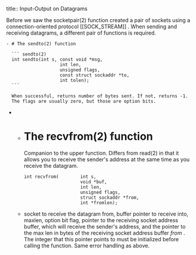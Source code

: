 title:: Input-Output on Datagrams

Before we saw the socketpair(2) function created a pair of sockets using a connection-oriented protocol [[SOCK_STREAM]] .
When sending and receiving datagrams, a different pair of functions is required.

	- # The sendto(2) function
	  
	  ``` sendto(2)
	  int sendto(int s, const void *msg,
	                    int len,
	                    unsigned flags,
	                    const struct sockaddr *to,
	                    int tolen);
	  ```
	  
	  When successful, returns number of bytes sent. If not, returns -1.
	  The flags are usually zero, but those are option bits.
-
	- # The recvfrom(2) function
	  Companion to the upper function. Differs from read(2) in that it allows you to receive the sender's address at the same time as you receive the datagram.
	  
	  ``` recvfrom(2)
	  int recvfrom(        int s,
	                       void *buf,
	                       int len,
	                       unsigned flags,
	                       struct sockaddr *from,
	                       int *fromlen);
	  
	  ```
	- socket to receive the datagram from, buffer pointer to receive into, maxlen, option bit flag, pointer to the receiving socket address buffer, which will receive the sender's address, and the pointer to the max len in bytes of the receiving socket address buffer _from_ . The integer that this pointer points to must be initialized before calling the function. 
	  Same error handling as above.